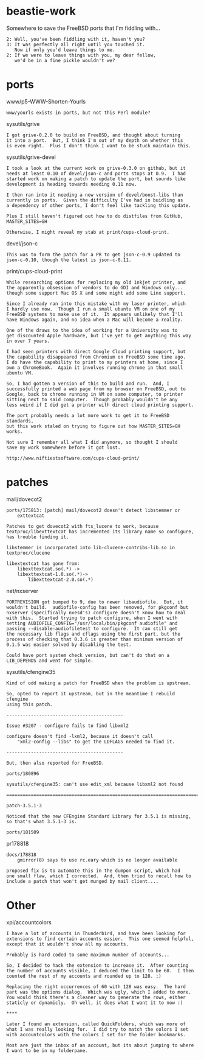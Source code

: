 beastie-work
============
Somewhere to save the FreeBSD ports that I'm fiddling with...

	2: Well, you've been fiddling with it, haven't you?
	3: It was perfectly all right until you touched it.
	   Now if only you'd leave things to me.
	2: If we were to leave things with you, my dear fellow,
	   we'd be in a fine pickle wouldn't we?

ports
=====
www/p5-WWW-Shorten-Yourls

	www/yourls exists in ports, but not this Perl module?

sysutils/grive

	I got grive-0.2.0 to build on FreeBSD, and thought about turning
	it into a port.  But, I think I'm out of my depth on whether this
	is even right.  Plus I don't think I want to be stuck maintain this.

sysutils/grive-devel

	I took a look at the current work on grive-0.3.0 on github, but it
	needs at least 0.10 of devel/json-c and ports stops at 0.9.  I had
	started work on making a patch to update the port, but sounds like
	development is heading towards needing 0.11 now.

	I then ran into it needing a new version of devel/boost-libs than
	currently in ports.  Given the difficulty I've had in buidling as
	a dependency of other ports, I don't feel like tackling this update.

	Plus I still haven't figured out how to do distfiles from GitHub,
	MASTER_SITES=GH

	Otherwise, I might reveal my stab at print/cups-cloud-print.

devel/json-c

	This was to form the patch for a PR to get json-c-0.9 updated to
	json-c-0.10, though the latest is json-c-0.11.

print/cups-cloud-print

	While researching options for replacing my old inkjet printer, and
	the apparently obsession of vendors to do GDI and Windows only...
	though some support Mac OS X and some might add some Linx support.

	Since I already ran into this mistake with my laser printer, which
	I hardly use now.  Though I run a small ubuntu VM on one of my
	FreeBSD systems to make use of it.  It appears unlikely that I'll
	have Windows again, and no idea when a Mac will become a reality.

	One of the draws to the idea of working for a University was to
	get discounted Apple hardware, but I've yet to get anything this way
	in over 7 years.

	I had seen printers with direct Google Cloud printing support, but
	the capability disappeared from Chromium on FreeBSD some time ago.
	I do have the capability to print to my printers at home, since I
	own a ChromeBook.  Again it involves running chrome in that small
	ubuntu VM.

	So, I had gotten a version of this to build and run.  And, I
	successfully printed a web page from my browser on FreeBSD, out to
	Google, back to chrome running in VM on same computer, to printer
	sitting next to said computer.  Though probably wouldn't be any
	less weird if I did get a printer with direct cloud printing support.

	The port probably needs a lot more work to get it to FreeBSD standards,
	but this work staled on trying to figure out how MASTER_SITES=GH works.

	Not sure I remember all what I did anymore, so thought I should
	save my work somewhere before it got lost.
	
	http://www.niftiestsoftware.com/cups-cloud-print/

patches
=======
mail/dovecot2

	ports/175813: [patch] mail/dovecot2 doesn't detect libstemmer or
		exttextcat

	Patches to get dovecot2 with fts_lucene to work, because
	textproc/libexttextcat has incremented its library name so configure,
	has trouble finding it.

	libstemmer is incorporated into lib-clucene-contribs-lib.so in
	textproc/clucene

	libextextcat has gone from:
	    libexttextcat.so(.*) ->
		libexttextcat-1.0.so(.*)->
			libexttextcat-2.0.so(.*)

net/nxserver

	PORTREVISION got bumped to 9, due to newer libaudiofile.  But, it
	wouldn't build.  audiofile-config has been removed, for pkgconf but
	nxserver (specifically nxesd's) configure doesn't know how to deal
	with this.  Started trying to patch configure, when I went with
	setting AUDIOFILE_CONFIG="/usr/local/bin/pkgconf audiofile" and
	passing --disable-audiofiletest to configure.  It can still get
	the necessary lib flags and cflags using the first part, but the
	process of checking that 0.3.6 is greater than minimum version of
	0.1.5 was easier solved by disabling the test.

	Could have port system check version, but can't do that on a 
	LIB_DEPENDS and went for simple.

sysutils/cfengine35

	Kind of odd making a patch for FreeBSD when the problem is upstream.
	
	So, opted to report it upstream, but in the meantime I rebuild cfengine
	using this patch.

	-------------------------------------------

	Issue #3207 - configure fails to find libxml2

	configure doesn't find -lxml2, because it doesn't call
		"xml2-config --libs" to get the LDFLAGS needed to find it.

	-------------------------------------------

	But, then also reported for FreeBSD.

	ports/180896

	sysutils/cfengine35: can't use edit_xml because libxml2 not found

	========================================================================

	patch-3.5.1-3

	Noticed that the new CFEngine Standard Library for 3.5.1 is missing,
	so that's what 3.5.1-3 is.

	ports/181509

pr178818

	docs/178818 
		gmirror(8) says to use rc.eary which is no longer available

	proposed fix is to automate this in the dumpon script, which had
	one small flaw, which I corrected.  And, then tried to recall how to
	include a patch that won't get munged by mail client....

Other
=====
xpi/accountcolors

	I have a lot of accounts in Thunderbird, and have been looking for
	extensions to find certain accounts easier.  This one seemed helpful,
	except that it wouldn't show all my accounts.

	Probably is hard coded to some maximum number of accounts...

	So, I decided to hack the extension to increase it.  After counting
	the number of accounts visible, I deduced the limit to be 60.  I then
	counted the rest of my accounts and rounded up to 128. ;)

	Replacing the right occurrences of 60 with 128 was easy.  The hard
	part was the options dialog.  Which was ugly, which I added to more.
	You would think there's a cleaner way to generate the rows, either
	staticly or dynamicly.  Oh well, it does what I want it to now :)

	****

	Later I found an extension, called QuickFolders, which was more of
	what I was really looking for.  I did try to match the colors I set
	with accountcolors with the colors I set for the folder bookmarks.

	Most are just the inbox of an account, but its about jumping to where
	I want to be in my folderpane.
